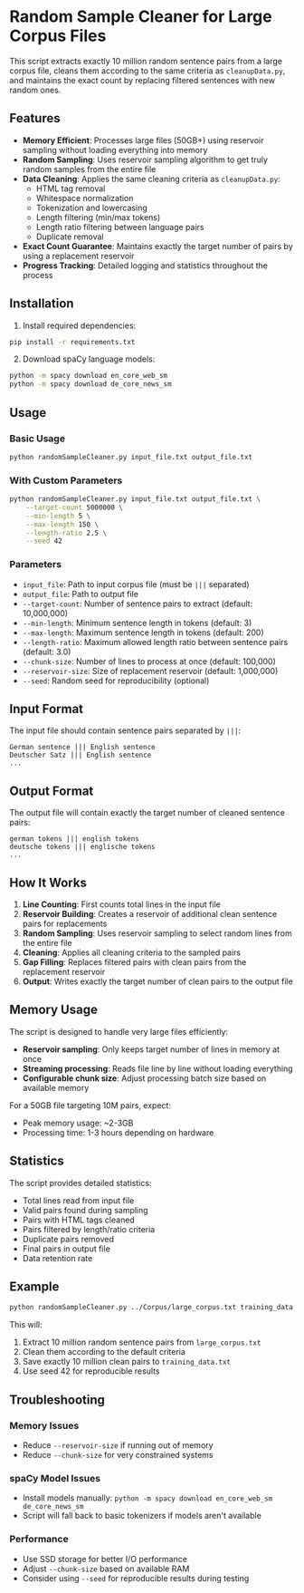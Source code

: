 # Random Sample Cleaner for Large Corpus Files

This script extracts exactly 10 million random sentence pairs from a large corpus file, cleans them according to the same criteria as `cleanupData.py`, and maintains the exact count by replacing filtered sentences with new random ones.

## Features

- **Memory Efficient**: Processes large files (50GB+) using reservoir sampling without loading everything into memory
- **Random Sampling**: Uses reservoir sampling algorithm to get truly random samples from the entire file
- **Data Cleaning**: Applies the same cleaning criteria as `cleanupData.py`:
  - HTML tag removal
  - Whitespace normalization
  - Tokenization and lowercasing
  - Length filtering (min/max tokens)
  - Length ratio filtering between language pairs
  - Duplicate removal
- **Exact Count Guarantee**: Maintains exactly the target number of pairs by using a replacement reservoir
- **Progress Tracking**: Detailed logging and statistics throughout the process

## Installation

1. Install required dependencies:

```bash
pip install -r requirements.txt
```

2. Download spaCy language models:

```bash
python -m spacy download en_core_web_sm
python -m spacy download de_core_news_sm
```

## Usage

### Basic Usage

```bash
python randomSampleCleaner.py input_file.txt output_file.txt
```

### With Custom Parameters

```bash
python randomSampleCleaner.py input_file.txt output_file.txt \
    --target-count 5000000 \
    --min-length 5 \
    --max-length 150 \
    --length-ratio 2.5 \
    --seed 42
```

### Parameters

- `input_file`: Path to input corpus file (must be `|||` separated)
- `output_file`: Path to output file
- `--target-count`: Number of sentence pairs to extract (default: 10,000,000)
- `--min-length`: Minimum sentence length in tokens (default: 3)
- `--max-length`: Maximum sentence length in tokens (default: 200)
- `--length-ratio`: Maximum allowed length ratio between sentence pairs (default: 3.0)
- `--chunk-size`: Number of lines to process at once (default: 100,000)
- `--reservoir-size`: Size of replacement reservoir (default: 1,000,000)
- `--seed`: Random seed for reproducibility (optional)

## Input Format

The input file should contain sentence pairs separated by `|||`:

```
German sentence ||| English sentence
Deutscher Satz ||| English sentence
...
```

## Output Format

The output file will contain exactly the target number of cleaned sentence pairs:

```
german tokens ||| english tokens
deutsche tokens ||| englische tokens
...
```

## How It Works

1. **Line Counting**: First counts total lines in the input file
2. **Reservoir Building**: Creates a reservoir of additional clean sentence pairs for replacements
3. **Random Sampling**: Uses reservoir sampling to select random lines from the entire file
4. **Cleaning**: Applies all cleaning criteria to the sampled pairs
5. **Gap Filling**: Replaces filtered pairs with clean pairs from the replacement reservoir
6. **Output**: Writes exactly the target number of clean pairs to the output file

## Memory Usage

The script is designed to handle very large files efficiently:

- **Reservoir sampling**: Only keeps target number of lines in memory at once
- **Streaming processing**: Reads file line by line without loading everything
- **Configurable chunk size**: Adjust processing batch size based on available memory

For a 50GB file targeting 10M pairs, expect:

- Peak memory usage: ~2-3GB
- Processing time: 1-3 hours depending on hardware

## Statistics

The script provides detailed statistics:

- Total lines read from input file
- Valid pairs found during sampling
- Pairs with HTML tags cleaned
- Pairs filtered by length/ratio criteria
- Duplicate pairs removed
- Final pairs in output file
- Data retention rate

## Example

```bash
python randomSampleCleaner.py ../Corpus/large_corpus.txt training_data.txt --seed 42
```

This will:

1. Extract 10 million random sentence pairs from `large_corpus.txt`
2. Clean them according to the default criteria
3. Save exactly 10 million clean pairs to `training_data.txt`
4. Use seed 42 for reproducible results

## Troubleshooting

### Memory Issues

- Reduce `--reservoir-size` if running out of memory
- Reduce `--chunk-size` for very constrained systems

### spaCy Model Issues

- Install models manually: `python -m spacy download en_core_web_sm de_core_news_sm`
- Script will fall back to basic tokenizers if models aren't available

### Performance

- Use SSD storage for better I/O performance
- Adjust `--chunk-size` based on available RAM
- Consider using `--seed` for reproducible results during testing
